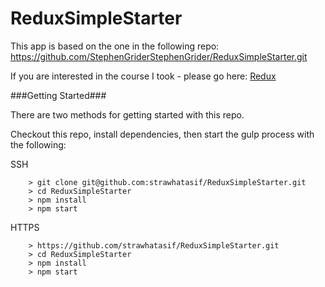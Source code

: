 # ReduxSimpleStarter

This app is based on the one in the following repo: https://github.com/StephenGriderStephenGrider/ReduxSimpleStarter.git

If you are interested in the course I took - please go here: [Redux](https://www.udemy.com/react-redux/)

###Getting Started###

There are two methods for getting started with this repo.

Checkout this repo, install dependencies, then start the gulp process with the following:

SSH
```
	> git clone git@github.com:strawhatasif/ReduxSimpleStarter.git
	> cd ReduxSimpleStarter
	> npm install
	> npm start
```
HTTPS
```
	> https://github.com/strawhatasif/ReduxSimpleStarter.git
	> cd ReduxSimpleStarter
	> npm install
	> npm start
```
